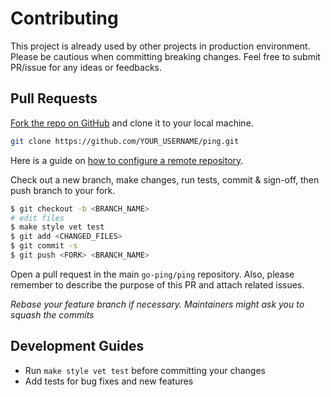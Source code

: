 # Contributing

This project is already used by other projects in production environment. 
Please be cautious when committing breaking changes. 
Feel free to submit PR/issue for any ideas or feedbacks.

## Pull Requests

[Fork the repo on GitHub](https://github.com/go-ping/ping/fork) and clone it to your local machine.

```bash
git clone https://github.com/YOUR_USERNAME/ping.git
```

Here is a guide on [how to configure a remote repository](https://docs.github.com/en/free-pro-team@latest/github/collaborating-with-issues-and-pull-requests/configuring-a-remote-for-a-fork).

Check out a new branch, make changes, run tests, commit & sign-off, then push branch to your fork.

```bash
$ git checkout -b <BRANCH_NAME>
# edit files
$ make style vet test
$ git add <CHANGED_FILES>
$ git commit -s
$ git push <FORK> <BRANCH_NAME>
```

Open a pull request in the main `go-ping/ping` repository. Also, please remember to describe the purpose of this PR and attach related issues.

*Rebase your feature branch if necessary. Maintainers might ask you to squash the commits*

## Development Guides

- Run `make style vet test` before committing your changes
- Add tests for bug fixes and new features 

